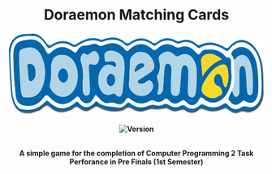 <h1 align=center>
  Doraemon Matching Cards
</h1>

<h4 align=center>
    <img src="https://github.com/nickichann01/Flipping_cards/blob/master/logo.png" width="680" height="160">
    <br><br>
    <img alt="Version" src="https://img.shields.io/static/v1?label=Version&message=2.0.0&logoColor=white&color=blue&style=for-the-badge">
    <br>
  
  <b><br>A simple game for the completion of <b>Computer Programming 2 Task Perforance in Pre Finals (1st Semester)</b></br>
</h4>

